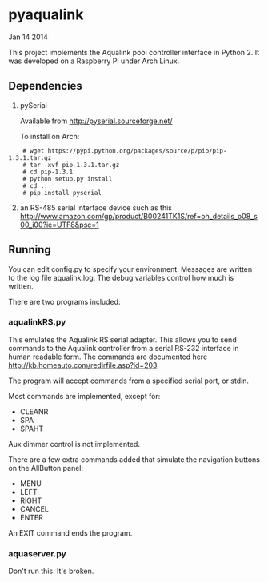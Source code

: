 pyaqualink
==========

Jan 14 2014

This project implements the Aqualink pool controller interface in Python 2.  It was developed
on a Raspberry Pi under Arch Linux.

Dependencies
------------

1. pySerial

    Available from http://pyserial.sourceforge.net/

    To install on Arch:
```    
    # wget https://pypi.python.org/packages/source/p/pip/pip-1.3.1.tar.gz
    # tar -xvf pip-1.3.1.tar.gz
    # cd pip-1.3.1
    # python setup.py install
    # cd ..
    # pip install pyserial
```
2. an RS-485 serial interface device such as this 
http://www.amazon.com/gp/product/B00241TK1S/ref=oh_details_o08_s00_i00?ie=UTF8&psc=1

Running
-------

You can edit config.py to specify your environment.  Messages are written to the log file 
aqualink.log.  The debug variables control how much is written.

There are two programs included:

### aqualinkRS.py

This emulates the Aqualink RS serial adapter.  This allows you to send commands to the
Aqualink controller from a serial RS-232 interface in human readable form.  The commands are
documented here http://kb.homeauto.com/redirfile.asp?id=203

The program will accept commands from a specified serial port, or stdin.

Most commands are implemented, except for:

* CLEANR
* SPA
* SPAHT

Aux dimmer control is not implemented.

There are a few extra commands added that simulate the navigation buttons on the AllButton panel:

* MENU
* LEFT
* RIGHT
* CANCEL
* ENTER

An EXIT command ends the program.

### aquaserver.py

Don't run this.  It's broken.
